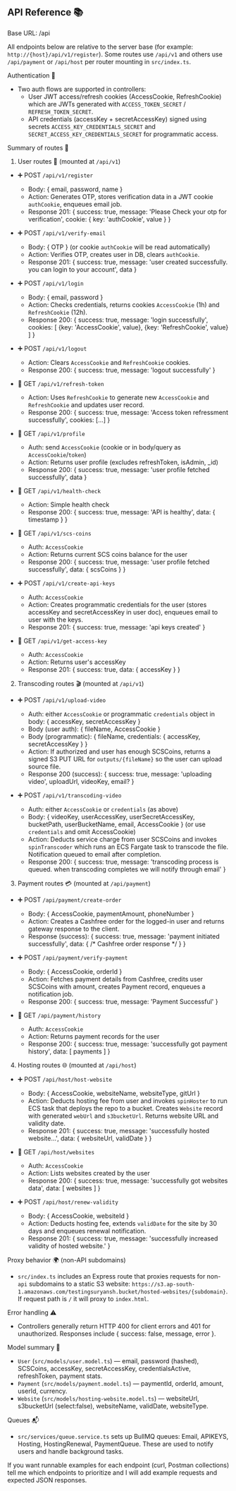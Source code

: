 ## API Reference 📚

Base URL: /api

All endpoints below are relative to the server base (for example: `http://{host}/api/v1/register`). Some routes use `/api/v1` and others use `/api/payment` or `/api/host` per router mounting in `src/index.ts`.

Authentication 🔐
- Two auth flows are supported in controllers:
  - User JWT access/refresh cookies (AccessCookie, RefreshCookie) which are JWTs generated with `ACCESS_TOKEN_SECRET` / `REFRESH_TOKEN_SECRET`.
  - API credentials (accessKey + secretAccessKey) signed using secrets `ACCESS_KEY_CREDENTIALS_SECRET` and `SECRET_ACCESS_KEY_CREDENTIALS_SECRET` for programmatic access.

Summary of routes 🧭

1) User routes 👤 (mounted at `/api/v1`)

- ➕ POST `/api/v1/register`
  - Body: { email, password, name }
  - Action: Generates OTP, stores verification data in a JWT cookie `authCookie`, enqueues email job.
  - Response 201: { success: true, message: 'Please Check your otp for verification', cookie: { key: 'authCookie', value } }

- ➕ POST `/api/v1/verify-email`
  - Body: { OTP } (or cookie `authCookie` will be read automatically)
  - Action: Verifies OTP, creates user in DB, clears `authCookie`.
  - Response 201: { success: true, message: 'user created successfully. you can login to your account', data }

- ➕ POST `/api/v1/login`
  - Body: { email, password }
  - Action: Checks credentials, returns cookies `AccessCookie` (1h) and `RefreshCookie` (12h).
  - Response 200: { success: true, message: 'login successfully', cookies: [ {key: 'AccessCookie', value}, {key: 'RefreshCookie', value} ] }

- ➕ POST `/api/v1/logout`
  - Action: Clears `AccessCookie` and `RefreshCookie` cookies.
  - Response 200: { success: true, message: 'logout successfully' }

- 🔎 GET `/api/v1/refresh-token`
  - Action: Uses `RefreshCookie` to generate new `AccessCookie` and `RefreshCookie` and updates user record.
  - Response 200: { success: true, message: 'Access token refressment successfully', cookies: [...] }

- 🔎 GET `/api/v1/profile`
  - Auth: send `AccessCookie` (cookie or in body/query as `AccessCookie`/`token`)
  - Action: Returns user profile (excludes refreshToken, isAdmin, _id)
  - Response 200: { success: true, message: 'user profile fetched successfully', data }

- 🔎 GET `/api/v1/health-check`
  - Action: Simple health check
  - Response 200: { success: true, message: 'API is healthy', data: { timestamp } }

- 🔎 GET `/api/v1/scs-coins`
  - Auth: `AccessCookie`
  - Action: Returns current SCS coins balance for the user
  - Response 200: { success: true, message: 'user profile fetched successfully', data: { scsCoins } }

- ➕ POST `/api/v1/create-api-keys`
  - Auth: `AccessCookie`
  - Action: Creates programmatic credentials for the user (stores accessKey and secretAccessKey in user doc), enqueues email to user with the keys.
  - Response 201: { success: true, message: 'api keys created' }

- 🔎 GET `/api/v1/get-access-key`
  - Auth: `AccessCookie`
  - Action: Returns user's accessKey
  - Response 201: { success: true, data: { accessKey } }

2) Transcoding routes 🎬 (mounted at `/api/v1`)

- ➕ POST `/api/v1/upload-video`
  - Auth: either `AccessCookie` or programmatic `credentials` object in body: { accessKey, secretAccessKey }
  - Body (user auth): { fileName, AccessCookie }
  - Body (programmatic): { fileName, credentials: { accessKey, secretAccessKey } }
  - Action: If authorized and user has enough SCSCoins, returns a signed S3 PUT URL for `outputs/{fileName}` so the user can upload source file.
  - Response 200 (success): { success: true, message: 'uploading video', uploadUrl, videoKey, email? }

- ➕ POST `/api/v1/transcoding-video`
  - Auth: either `AccessCookie` or `credentials` (as above)
  - Body: { videoKey, userAccessKey, userSecretAccessKey, bucketPath, userBucketName, email, AccessCookie } (or use `credentials` and omit AccessCookie)
  - Action: Deducts service charge from user SCSCoins and invokes `spinTranscoder` which runs an ECS Fargate task to transcode the file. Notification queued to email after completion.
  - Response 200: { success: true, message: 'transcoding process is queued. when transcoding completes we will notify through email' }

3) Payment routes 💳 (mounted at `/api/payment`)

- ➕ POST `/api/payment/create-order`
  - Body: { AccessCookie, paymentAmount, phoneNumber }
  - Action: Creates a Cashfree order for the logged-in user and returns gateway response to the client.
  - Response (success): { success: true, message: 'payment initiated successfully', data: { /* Cashfree order response */ } }

- ➕ POST `/api/payment/verify-payment`
  - Body: { AccessCookie, orderId }
  - Action: Fetches payment details from Cashfree, credits user SCSCoins with amount, creates Payment record, enqueues a notification job.
  - Response 200: { success: true, message: 'Payment Successful' }

- 🔎 GET `/api/payment/history`
  - Auth: `AccessCookie`
  - Action: Returns payment records for the user
  - Response 200: { success: true, message: 'successfully got payment history', data: [ payments ] }

4) Hosting routes 🌐 (mounted at `/api/host`)

- ➕ POST `/api/host/host-website`
  - Body: { AccessCookie, websiteName, websiteType, gitUrl }
  - Action: Deducts hosting fee from user and invokes `spinHoster` to run ECS task that deploys the repo to a bucket. Creates `Website` record with generated `webUrl` and `s3bucketUrl`. Returns website URL and validity date.
  - Response 201: { success: true, message: 'successfully hosted website...', data: { websiteUrl, validDate } }

- 🔎 GET `/api/host/websites`
  - Auth: `AccessCookie`
  - Action: Lists websites created by the user
  - Response 200: { success: true, message: 'successfully got websites data', data: [ websites ] }

- ➕ POST `/api/host/renew-validity`
  - Body: { AccessCookie, websiteId }
  - Action: Deducts hosting fee, extends `validDate` for the site by 30 days and enqueues renewal notification.
  - Response 201: { success: true, message: 'successfully increased validity of hosted website.' }

Proxy behavior 🌍 (non-API subdomains)
- `src/index.ts` includes an Express route that proxies requests for non-`api` subdomains to a static S3 website: `https://s3.ap-south-1.amazonaws.com/testingsuryansh.bucket/hosted-websites/{subdomain}`. If request path is `/` it will proxy to `index.html`.

Error handling ⚠️
- Controllers generally return HTTP 400 for client errors and 401 for unauthorized. Responses include { success: false, message, error }.

Model summary 🧩
- `User` (`src/models/user.model.ts`) — email, password (hashed), SCSCoins, accessKey, secretAccessKey, credentialsActive, refreshToken, payment stats.
- `Payment` (`src/models/payment.model.ts`) — paymentId, orderId, amount, userId, currency.
- `Website` (`src/models/hosting-website.model.ts`) — websiteUrl, s3bucketUrl (select:false), websiteName, validDate, websiteType.

Queues 📬
- `src/services/queue.service.ts` sets up BullMQ queues: Email, APIKEYS, Hosting, HostingRenewal, PaymentQueue. These are used to notify users and handle background tasks.

If you want runnable examples for each endpoint (curl, Postman collections) tell me which endpoints to prioritize and I will add example requests and expected JSON responses.
